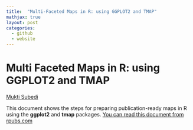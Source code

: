 ```yaml
---
title:  "Multi-Faceted Maps in R: using GGPLOT2 and TMAP"
mathjax: true
layout: post
categories:
  - github
  - website
---
```



# Multi Faceted Maps in R: using GGPLOT2 and TMAP
 [Mukti Subedi](suvedimukti@gmail.com)
 
This document shows the steps for preparing publication-ready maps in R using the **ggplot2** and **tmap** packages. 
[You can read this document from rpubs.com](https://rpubs.com/suvedimukti/1198418)
